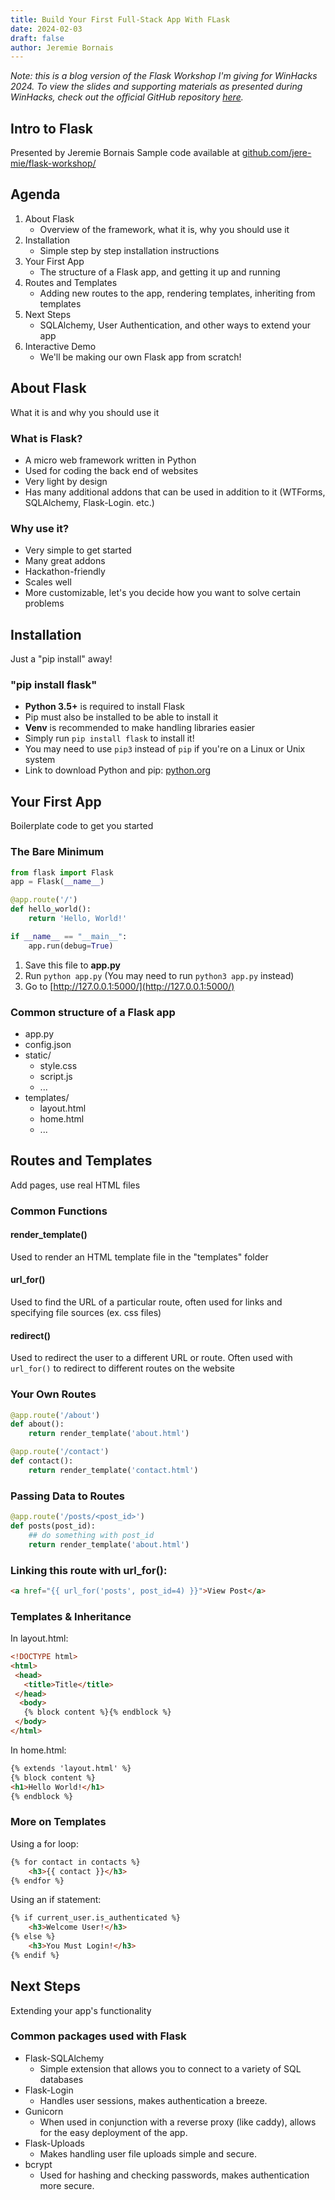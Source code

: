 ```yaml
---
title: Build Your First Full-Stack App With FLask
date: 2024-02-03
draft: false
author: Jeremie Bornais
--- 
```


*Note: this is a blog version of the Flask Workshop I'm giving for WinHacks 2024. To view the slides and supporting materials as presented during WinHacks, check out the official GitHub repository [here](https://github.dev/jere-mie/flask-workshop).*

## **Intro to Flask**

Presented by Jeremie Bornais
Sample code available at [github.com/jere-mie/flask-workshop/](https://github.com/jere-mie/flask-workshop/)

## Agenda

1. About Flask
    - Overview of the framework, what it is, why you should use it
2. Installation
    - Simple step by step installation instructions
3. Your First App
    - The structure of a Flask app, and getting it up and running
4. Routes and Templates
    - Adding new routes to the app, rendering templates, inheriting from templates
5. Next Steps
    - SQLAlchemy, User Authentication, and other ways to extend your app
6. Interactive Demo
    - We'll be making our own Flask app from scratch!

## **About Flask**

What it is and why you should use it

### What is Flask?

- A micro web framework written in Python
- Used for coding the back end of websites
- Very light by design
- Has many additional addons that can be used in addition to it (WTForms, SQLAlchemy, Flask-Login. etc.)

### Why use it?

- Very simple to get started
- Many great addons
- Hackathon-friendly
- Scales well
- More customizable, let's you decide how you want to solve certain problems

## **Installation**
Just a "pip install" away!

### "pip install flask"

- **Python 3.5+** is required to install Flask
- Pip must also be installed to be able to install it
- **Venv** is recommended to make handling libraries easier
- Simply run `pip install flask` to install it! 
- You may need to use `pip3` instead of `pip` if you're on a Linux or Unix system
- Link to download Python and pip: [python.org](https://python.org)


## **Your First App**
Boilerplate code to get you started

### The Bare Minimum

```py
from flask import Flask
app = Flask(__name__)

@app.route('/')
def hello_world():
    return 'Hello, World!'

if __name__ == "__main__":
    app.run(debug=True)
```

1. Save this file to **app.py**
2. Run `python app.py` (You may need to run `python3 app.py` instead)
3. Go to [http://127.0.0.1:5000/](http://127.0.0.1:5000/)

### Common structure of a Flask app

- app.py
- config.json
- static/
  - style.css
  - script.js
  - ...
- templates/
  - layout.html
  - home.html
  - ...

## **Routes and Templates**
Add pages, use real HTML files

### Common Functions

#### render_template()
Used to render an HTML template file in the "templates" folder

#### url_for()
Used to find the URL of a particular route, often used for links and specifying file sources (ex. css files)

#### redirect()
Used to redirect the user to a different URL or route. Often used with `url_for()` to redirect to different routes on the website

### Your Own Routes

```py
@app.route('/about')
def about():
    return render_template('about.html')

@app.route('/contact')
def contact():
    return render_template('contact.html')
```

### Passing Data to Routes

```py
@app.route('/posts/<post_id>')
def posts(post_id):
    ## do something with post_id
    return render_template('about.html')
```

### Linking this route with url_for():

```html
<a href="{{ url_for('posts', post_id=4) }}">View Post</a>
```

### Templates & Inheritance

In layout.html:

```html
<!DOCTYPE html>
<html>
 <head>
   <title>Title</title>
 </head>
  <body>
   {% block content %}{% endblock %}
 </body>
</html>
```

In home.html:

```html
{% extends 'layout.html' %}
{% block content %}
<h1>Hello World!</h1>
{% endblock %}
```

### More on Templates

Using a for loop:

```html
{% for contact in contacts %}
    <h3>{{ contact }}</h3>
{% endfor %}
```

Using an if statement:

```html
{% if current_user.is_authenticated %}
    <h3>Welcome User!</h3>
{% else %}
    <h3>You Must Login!</h3>
{% endif %}
```

## **Next Steps**
Extending your app's functionality

### Common packages used with Flask

- Flask-SQLAlchemy
  - Simple extension that allows you to connect to a variety of SQL databases
- Flask-Login
  - Handles user sessions, makes authentication a breeze.
- Gunicorn
  - When used in conjunction with a reverse proxy (like caddy), allows for the easy deployment of the app.
- Flask-Uploads
  - Makes handling user file uploads simple and secure.
- bcrypt
  - Used for hashing and checking passwords, makes authentication more secure.
